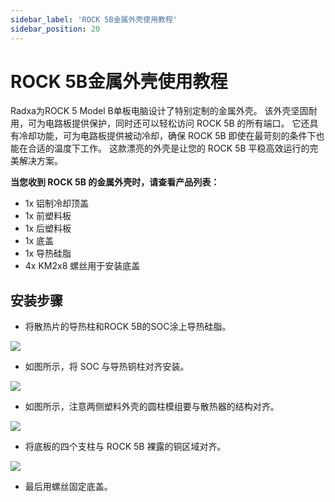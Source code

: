 ```yaml
---
sidebar_label: 'ROCK 5B金属外壳使用教程'
sidebar_position: 20
---
```


# ROCK 5B金属外壳使用教程

Radxa为ROCK 5 Model B单板电脑设计了特别定制的金属外壳。 该外壳坚固耐用，可为电路板提供保护，同时还可以轻松访问 ROCK 5B 的所有端口。 它还具有冷却功能，可为电路板提供被动冷却，确保 ROCK 5B 即使在最苛刻的条件下也能在合适的温度下工作。 这款漂亮的外壳是让您的 ROCK 5B 平稳高效运行的完美解决方案。

**当您收到 ROCK 5B 的金属外壳时，请查看产品列表：**
- 1x 铝制冷却顶盖
- 1x 前塑料板
- 1x 后塑料板
- 1x 底盖
- 1x 导热硅脂
- 4x KM2x8 螺丝用于安装底盖

## 安装步骤
- 将散热片的导热柱和ROCK 5B的SOC涂上导热硅脂。

![](/img/accessories/use-metal-case-1.webp)

- 如图所示，将 SOC 与导热铜柱对齐安装。

![](/img/accessories/use-metal-case-2.webp)

- 如图所示，注意两侧塑料外壳的圆柱模组要与散热器的结构对齐。

![](/img/accessories/use-metal-case-3.webp)

- 将底板的四个支柱与 ROCK 5B 裸露的铜区域对齐。

![](/img/accessories/use-metal-case-4.webp)

- 最后用螺丝固定底盖。